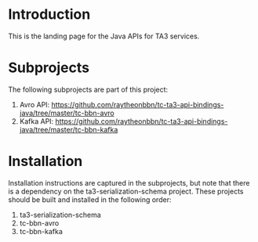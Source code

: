 # Introduction
This is the landing page for the Java APIs for TA3 services.

# Subprojects
The following subprojects are part of this project:
 1. Avro API:  https://github.com/raytheonbbn/tc-ta3-api-bindings-java/tree/master/tc-bbn-avro
 2. Kafka API:  https://github.com/raytheonbbn/tc-ta3-api-bindings-java/tree/master/tc-bbn-kafka

# Installation
Installation instructions are captured in the subprojects, but note that there is a dependency on the ta3-serialization-schema project.  These projects should be built and installed in the following order:
 1. ta3-serialization-schema
 2. tc-bbn-avro
 3. tc-bbn-kafka
